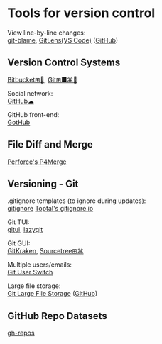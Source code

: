 
# Tools for version control

View line-by-line changes:  
[git-blame](https://www.git-scm.com/docs/git-blame),
[GitLens(VS Code)](https://gitlens.amod.io/) ([GitHub](https://github.com/gitkraken/vscode-gitlens))

## Version Control Systems

[Bitbucket⊞🐧](https://bitbucket.org/),
[Git⊞■⌘🐧](https://git-scm.com/)

Social network:  
[GitHub☁](https://github.com/)

GitHub front-end:  
[GotHub](https://gh.akisblack.dev/)

## File Diff and Merge

[Perforce's P4Merge](https://www.perforce.com/products/helix-core-apps/merge-diff-tool-p4merge)

## Versioning - Git

.gitignore templates (to ignore during updates):  
[gitignore](https://github.com/github/gitignore/)
[Toptal's gitignore.io](https://www.toptal.com/developers/gitignore)

Git TUI:  
[gitui](https://github.com/Extrawurst/gitui),
[lazygit](https://github.com/jesseduffield/lazygit)

Git GUI:  
[GitKraken](https://www.gitkraken.com/),
[Sourcetree⊞⌘](https://www.sourcetreeapp.com/)

Multiple users/emails:  
[Git User Switch](https://github.com/geongeorge/Git-User-Switch)

Large file storage:  
[Git Large File Storage](https://git-lfs.github.com/) ([GitHub](https://github.com/git-lfs/git-lfs))

## GitHub Repo Datasets

[gh-repos](https://github.com/a2u/gh-repos)

